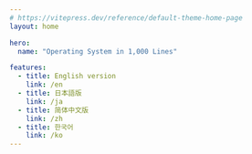 ```yaml
---
# https://vitepress.dev/reference/default-theme-home-page
layout: home

hero:
  name: "Operating System in 1,000 Lines"

features:
  - title: English version
    link: /en
  - title: 日本語版
    link: /ja
  - title: 简体中文版
    link: /zh
  - title: 한국어
    link: /ko
---
```


